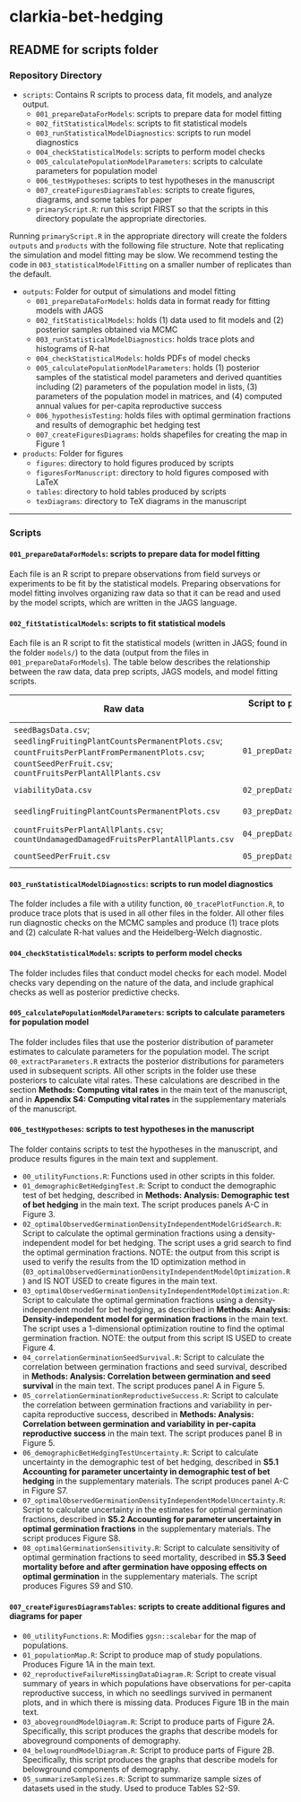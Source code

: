 # clarkia-bet-hedging
## README for scripts folder

### Repository Directory

- `scripts`: Contains R scripts to process data, fit models, and analyze output.
    + `001_prepareDataForModels`: scripts to prepare data for model fitting
    + `002_fitStatisticalModels`: scripts to fit statistical models
    + `003_runStatisticalModelDiagnostics`: scripts to run model diagnostics
    + `004_checkStatisticalModels`: scripts to perform model checks
    + `005_calculatePopulationModelParameters`: scripts to calculate parameters for population model
    + `006_testHypotheses`: scripts to test hypotheses in the manuscript
    + `007_createFiguresDiagramsTables`: scripts to create figures, diagrams, and some tables for paper
    + `primaryScript.R`: run this script FIRST so that the scripts in this directory populate the appropriate directories.

Running `primaryScript.R` in the appropriate directory will create the folders `outputs` and `products` with the following file structure. Note that replicating the simulation and model fitting may be slow. We recommend testing the code in `003_statisticalModelFitting` on a smaller number of replicates than the default.

- `outputs`: Folder for output of simulations and model fitting
    + `001_prepareDataForModels`: holds data in format ready for fitting models with JAGS
    + `002_fitStatisticalModels`: holds (1) data used to fit models and (2) posterior samples obtained via MCMC
    + `003_runStatisticalModelDiagnostics`: holds trace plots and histograms of R-hat
    + `004_checkStatisticalModels`: holds PDFs of model checks
    + `005_calculatePopulationModelParameters`: holds (1) posterior samples of the statistical model parameters and derived quantities including (2) parameters of the population model in lists, (3) parameters of the population model in matrices, and (4) computed annual values for per-capita reproductive success
    + `006_hypothesisTesting`: holds files with optimal germination fractions and results of demographic bet hedging test
    + `007_createFiguresDiagrams`: holds shapefiles for creating the map in Figure 1
- `products`: Folder for figures
    + `figures`: directory to hold figures produced by scripts   
    + `figuresForManuscript`: directory to hold figures composed with LaTeX   
    + `tables`: directory to hold tables produced by scripts    
    + `texDiagrams`: directory to TeX diagrams in the manuscript

---

### Scripts

#### `001_prepareDataForModels`: scripts to prepare data for model fitting

Each file is an R script to prepare observations from field surveys or experiments to be fit by the statistical models. Preparing observations for model fitting involves organizing raw data so that it can be read and used by the model scripts, which are written in the JAGS language.

#### `002_fitStatisticalModels`: scripts to fit statistical models

Each file is an R script to fit the statistical models (written in JAGS; found in the folder `models/`) to the data (output from the files in `001_prepareDataForModels`). The table below describes the relationship between the raw data, data prep scripts, JAGS models, and model fitting scripts.

| Raw data            | Script to prepare raw data for model fitting | JAGS model  | Script to fit JAGS model to data  |
| --------------------------------- | ------------- | ------------- | ------------- |
| `seedBagsData.csv`; `seedlingFruitingPlantCountsPermanentPlots.csv`; `countFruitsPerPlantFromPermanentPlots.csv`; `countSeedPerFruit.csv`; `countFruitsPerPlantAllPlants.csv`                        | `01_prepDataForSeedModel.R`              | `jags-seedBagExperiment.R`              | `01_modelScriptsSeedBagExperiment.R` |
| `viabilityData.csv`    | `02_prepDataForViabilityModel.R`              | `jags-viabilityTrials.R`              | `02_modelScriptsViabilityTrials.R` |
| `seedlingFruitingPlantCountsPermanentPlots.csv`    | `03_prepDataForSeedlingSurvivalModel.R`              | `jags-seedlingSurvival.R`              | `03_modelScriptsSeedlingSurvival.R` |
| `countFruitsPerPlantAllPlants.csv`; `countUndamagedDamagedFruitsPerPlantAllPlants.csv`    | `04_prepDataForFruitsPerPlantModel.R`              | `jags-fruitsPerPlant.R`              | `04_modelScriptsFruitsPerPlant.R` |
| `countSeedPerFruit.csv`    | `05_prepDataForSeedsPerFruitModel.R`              | `jags-seedsPerFruit.R`              | `05_modelScriptsSeedsPerFruit.R` |

#### `003_runStatisticalModelDiagnostics`: scripts to run model diagnostics

The folder includes a file with a utility function, `00_tracePlotFunction.R`, to produce trace plots that is used in all other files in the folder. All other files run diagnostic checks on the MCMC samples and produce (1) trace plots and (2) calculate R-hat values and the Heidelberg-Welch diagnostic.

#### `004_checkStatisticalModels`: scripts to perform model checks

The folder includes files that conduct model checks for each model. Model checks vary depending on the nature of the data, and include graphical checks as well as posterior predictive checks.

#### `005_calculatePopulationModelParameters`: scripts to calculate parameters for population model

The folder includes files that use the posterior distribution of parameter estimates to calculate parameters for the population model. The script `00_extractParameters.R` extracts the posterior distributions for parameters used in subsequent scripts. All other scripts in the folder use these posteriors to calculate vital rates. These calculations are described in the section <b>Methods: Computing vital rates</b> in the main text of the manuscript, and in <b>Appendix S4: Computing vital rates</b> in the supplementary materials of the manuscript.

#### `006_testHypotheses`: scripts to test hypotheses in the manuscript

The folder contains scripts to test the hypotheses in the manuscript, and produce results figures in the main text and supplement.

- `00_utilityFunctions.R`: Functions used in other scripts in this folder.
- `01_demographicBetHedgingTest.R`: Script to conduct the demographic test of bet hedging, described in <b>Methods: Analysis: Demographic test of bet hedging</b> in the main text. The script produces panels A-C in Figure 3.
- `02_optimalObservedGerminationDensityIndependentModelGridSearch.R`: Script to calculate the optimal germination fractions using a density-independent model for bet hedging. The script uses a grid search to find the optimal germination fractions. NOTE: the output from this script is used to verify the results from the 1D optimization method in (`03_optimalObservedGerminationDensityIndependentModelOptimization.R`) and IS NOT USED to create figures in the main text.
- `03_optimalObservedGerminationDensityIndependentModelOptimization.R`: Script to calculate the optimal germination fractions using a density-independent model for bet hedging, as described in <b>Methods: Analysis: Density-independent model for germination fractions</b> in the main text. The script uses a 1-dimensional optimization routine to find the optimal germination fraction. NOTE: the output from this script IS USED to create Figure 4.
- `04_correlationGerminationSeedSurvival.R`: Script to calculate the correlation between germination fractions and seed survival, described in <b>Methods: Analysis: Correlation between germination and seed survival</b> in the main text. The script produces panel A in Figure 5.
- `05_correlationGerminationReproductiveSuccess.R`: Script to calculate the correlation between germination fractions and variability in per-capita reproductive success, described in <b>Methods: Analysis: Correlation between germination and variability in per-capita reproductive success</b> in the main text. The script produces panel B in Figure 5.
- `06_demographicBetHedgingTestUncertainty.R`: Script to calculate uncertainty in the demographic test of bet hedging, described in <b>S5.1 Accounting for parameter uncertainty in demographic test of bet hedging</b> in the supplementary materials. The script produces panel A-C in Figure S7.
- `07_optimalObservedGerminationDensityIndependentModelUncertainty.R`: Script to calculate uncertainty in the estimates for optimal germination fractions, described in <b>S5.2 Accounting for parameter uncertainty in optimal germination fractions</b> in the supplementary materials. The script produces Figure S8.
- `08_optimalGerminationSensitivity.R`: Script to calculate sensitivity of optimal germination fractions to seed mortality, described in <b>S5.3 Seed mortality before and after germination have opposing effects on
optimal germination</b> in the supplementary materials. The script produces Figures S9 and S10.

#### `007_createFiguresDiagramsTables`: scripts to create additional figures and diagrams for paper

- `00_utilityFunctions.R`: Modifies `ggsn::scalebar` for the map of populations.
- `01_populationMap.R`: Script to produce map of study populations. Produces Figure 1A in the main text.
- `02_reproductiveFailureMissingDataDiagram.R`: Script to create visual summary of years in which populations have observations for per-capita reproductive success, in which no seedlings survived in permanent plots, and in which there is missing data. Produces Figure 1B in the main text.
- `03_abovegroundModelDiagram.R`: Script to produce parts of Figure 2A. Specifically, this script produces the graphs that describe models for aboveground components of demography.
- `04_belowgroundModelDiagram.R`: Script to produce parts of Figure 2B. Specifically, this script produces the graphs that describe models for belowground components of demography.
- `05_summarizeSampleSizes.R`: Script to summarize sample sizes of datasets used in the study. Used to produce Tables S2-S9.
